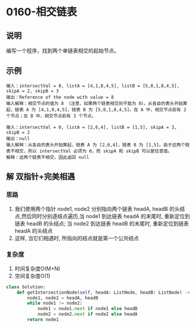 # 0160-相交链表

## 说明
编写一个程序，找到两个单链表相交的起始节点。

## 示例
```
输入：intersectVal = 8, listA = [4,1,8,4,5], listB = [5,0,1,8,4,5], skipA = 2, skipB = 3
输出：Reference of the node with value = 8
输入解释：相交节点的值为 8 （注意，如果两个链表相交则不能为 0）。从各自的表头开始算起，链表 A 为 [4,1,8,4,5]，链表 B 为 [5,0,1,8,4,5]。在 A 中，相交节点前有 2 个节点；在 B 中，相交节点前有 3 个节点。

输入：intersectVal = 0, listA = [2,6,4], listB = [1,5], skipA = 3, skipB = 2
输出：null
输入解释：从各自的表头开始算起，链表 A 为 [2,6,4]，链表 B 为 [1,5]。由于这两个链表不相交，所以 intersectVal 必须为 0，而 skipA 和 skipB 可以是任意值。
解释：这两个链表不相交，因此返回 null
```

## 解 双指针+完美相遇

### 思路
1. 我们使用两个指针 node1, node2 分别指向两个链表 headA, headB 的头结点,然后同时分别逐结点遍历,当 node1 到达链表 headA 的末尾时, 重新定位到链表 headB 的头结点; 当 node2 到达链表 headB 的末尾时, 重新定位到链表 headA 的头结点
2. 这样, 当它们相遇时, 所指向的结点就是第一个公共结点

### 复杂度
1. 时间复杂度O(M+N)
2. 空间复杂度O(1)

```python
class Solution:
    def getIntersectionNode(self, headA: ListNode, headB: ListNode) -> ListNode:
        node1, node2 = headA, headB
        while node1 != node2:
            node1 = node1.next if node1 else headB
            node2 = node2.next if node2 else headA
        return node1
```